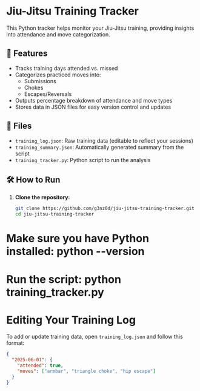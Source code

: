 # Jiu-Jitsu Training Tracker

This Python tracker helps monitor your Jiu-Jitsu training, providing insights into attendance and move categorization.

## 🚀 Features

- Tracks training days attended vs. missed
- Categorizes practiced moves into:
  - Submissions
  - Chokes
  - Escapes/Reversals
- Outputs percentage breakdown of attendance and move types
- Stores data in JSON files for easy version control and updates

## 📁 Files

- `training_log.json`: Raw training data (editable to reflect your sessions)
- `training_summary.json`: Automatically generated summary from the script
- `training_tracker.py`: Python script to run the analysis

## 🛠 How to Run

1. **Clone the repository:**

   ```bash
   git clone https://github.com/g3nz0d/jiu-jitsu-training-tracker.git
   cd jiu-jitsu-training-tracker


# Make sure you have Python installed: python --version
# Run the script: python training_tracker.py


# Editing Your Training Log

To add or update training data, open `training_log.json` and follow this format:

```json
{
  "2025-06-01": {
    "attended": true,
    "moves": ["armbar", "triangle choke", "hip escape"]
  }
}


